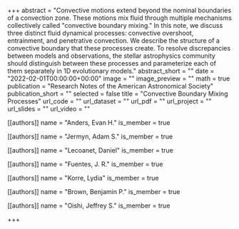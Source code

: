 +++
abstract = "Convective motions extend beyond the nominal boundaries of a convection zone. These motions mix fluid through multiple mechanisms collectively called \"convective boundary mixing.\" In this note, we discuss three distinct fluid dynamical processes: convective overshoot, entrainment, and penetrative convection. We describe the structure of a convective boundary that these processes create. To resolve discrepancies between models and observations, the stellar astrophysics community should distinguish between these processes and parameterize each of them separately in 1D evolutionary models."
abstract_short = ""
date = "2022-02-01T00:00:00+00:00"
image = ""
image_preview = ""
math = true
publication = "Research Notes of the American Astronomical Society"
publication_short = ""
selected = false
title = "Convective Boundary Mixing Processes"
url_code = ""
url_dataset = ""
url_pdf = ""
url_project = ""
url_slides = ""
url_video = ""



[[authors]]
    name = "Anders, Evan H."
    is_member = true


[[authors]]
    name = "Jermyn, Adam S."
    is_member = true


[[authors]]
    name = "Lecoanet, Daniel"
    is_member = true


[[authors]]
    name = "Fuentes, J. R."
    is_member = true


[[authors]]
    name = "Korre, Lydia"
    is_member = true


[[authors]]
    name = "Brown, Benjamin P."
    is_member = true


[[authors]]
    name = "Oishi, Jeffrey S."
    is_member = true

+++
 